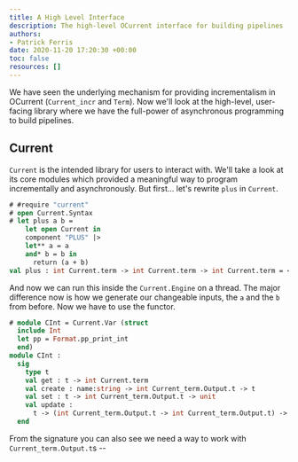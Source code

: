 ```yaml
---
title: A High Level Interface
description: The high-level OCurrent interface for building pipelines
authors:
- Patrick Ferris
date: 2020-11-20 17:20:30 +00:00
toc: false
resources: []
---
```


We have seen the underlying mechanism for providing incrementalism in OCurrent (`Current_incr` and `Term`). Now we'll look at the high-level, user-facing library where we have the full-power of asynchronous programming to build pipelines.

## Current 

`Current` is the intended library for users to interact with. We'll take a look at its core modules which provided a meaningful way to program incrementally and asynchronously. But first... let's rewrite `plus` in `Current`. 

```ocaml env=ocurrent
# #require "current"
# open Current.Syntax 
# let plus a b = 
    let open Current in 
    component "PLUS" |> 
    let** a = a 
    and* b = b in 
      return (a + b)
val plus : int Current.term -> int Current.term -> int Current.term = <fun>
```

And now we can run this inside the `Current.Engine` on a thread.  The major difference now is how we generate our changeable inputs, the `a` and the `b` from before. Now we have to use the functor.

```ocaml env=ocurrent
# module CInt = Current.Var (struct 
  include Int 
  let pp = Format.pp_print_int 
  end)
module CInt :
  sig
    type t
    val get : t -> int Current.term
    val create : name:string -> int Current_term.Output.t -> t
    val set : t -> int Current_term.Output.t -> unit
    val update :
      t -> (int Current_term.Output.t -> int Current_term.Output.t) -> unit
  end
```

From the signature you can also see we need a way to work with `Current_term.Output.t`s --  

